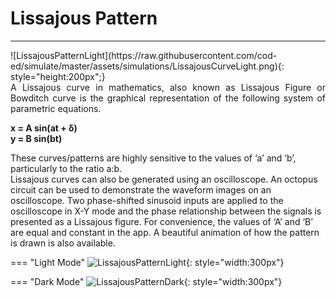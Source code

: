# Lissajous Pattern
---
<div style="float:right">
  ![LissajousPatternLight](https://raw.githubusercontent.com/cod-ed/simulate/master/assets/simulations/LissajousCurveLight.png){: style="height:200px";}
</div>

<p align="justify">
A Lissajous curve in mathematics, also known as Lissajous Figure or Bowditch curve is the
graphical representation of the following system of parametric equations.</p>

**x = A sin(at + δ)**  
**y = B sin(bt)**

These curves/patterns are highly sensitive to the values of ‘a’ and ‘b’, particularly to the ratio
a:b.  
Lissajous curves can also be generated using an oscilloscope. An octopus circuit can be used
to demonstrate the waveform images on an oscilloscope. Two phase-shifted sinusoid inputs are
applied to the oscilloscope in X-Y mode and the phase relationship between the signals is
presented as a Lissajous figure. For convenience, the values of ‘A’ and ‘B’ are equal and
constant in the app. A beautiful animation of how the pattern is drawn is also available.

=== "Light Mode"
    ![LissajousPatternLight](https://raw.githubusercontent.com/cod-ed/assets/simulate/simulations/LissajousCurveLight.png){: style="width:300px"}
  
=== "Dark Mode"
    ![LissajousPatternDark](https://raw.githubusercontent.com/cod-ed/assets/simulate/simulations/LissajousCurveDark.png){: style="width:300px"}